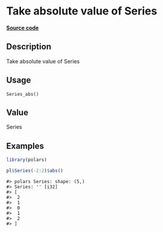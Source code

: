 
# Take absolute value of Series

[**Source code**](https://github.com/pola-rs/r-polars/tree/main/R/series__series.R#L318)

## Description

Take absolute value of Series

## Usage

<pre><code class='language-R'>Series_abs()
</code></pre>

## Value

Series

## Examples

``` r
library(polars)

pl$Series(-2:2)$abs()
```

    #> polars Series: shape: (5,)
    #> Series: '' [i32]
    #> [
    #>  2
    #>  1
    #>  0
    #>  1
    #>  2
    #> ]
